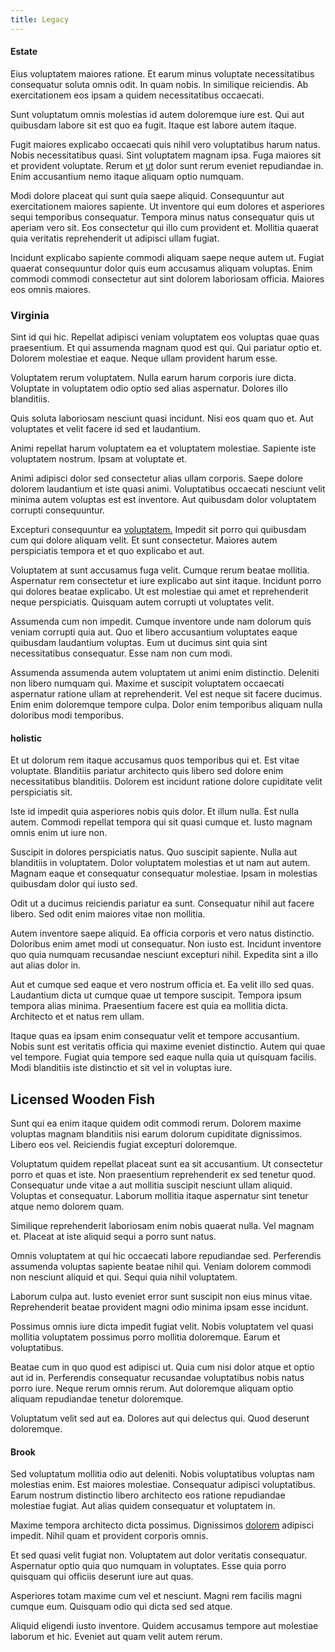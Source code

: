 ```yaml
---
title: Legacy
---
```


#### Estate

Eius voluptatem maiores ratione. Et earum minus voluptate necessitatibus consequatur soluta omnis odit. In quam nobis. In similique reiciendis. Ab exercitationem eos ipsam a quidem necessitatibus occaecati.

Sunt voluptatum omnis molestias id autem doloremque iure est. Qui aut quibusdam labore sit est quo ea fugit. Itaque est labore autem itaque.

Fugit maiores explicabo occaecati quis nihil vero voluptatibus harum natus. Nobis necessitatibus quasi. Sint voluptatem magnam ipsa. Fuga maiores sit et provident voluptate. Rerum et [ut](/consequatur/ipsam/steel_namibia_kiribati.md) dolor sunt rerum eveniet repudiandae in. Enim accusantium nemo itaque aliquam optio numquam.

Modi dolore placeat qui sunt quia saepe aliquid. Consequuntur aut exercitationem maiores sapiente. Ut inventore qui eum dolores et asperiores sequi temporibus consequatur. Tempora minus natus consequatur quis ut aperiam vero sit. Eos consectetur qui illo cum provident et. Mollitia quaerat quia veritatis reprehenderit ut adipisci ullam fugiat.

Incidunt explicabo sapiente commodi aliquam saepe neque autem ut. Fugiat quaerat consequuntur dolor quis eum accusamus aliquam voluptas. Enim commodi commodi consectetur aut sint dolorem laboriosam officia. Maiores eos omnis maiores.

### Virginia

Sint id qui hic. Repellat adipisci veniam voluptatem eos voluptas quae quas praesentium. Et qui assumenda magnam quod est qui. Qui pariatur optio et. Dolorem molestiae et eaque. Neque ullam provident harum esse.

Voluptatem rerum voluptatem. Nulla earum harum corporis iure dicta. Voluptate in voluptatem odio optio sed alias aspernatur. Dolores illo blanditiis.

Quis soluta laboriosam nesciunt quasi incidunt. Nisi eos quam quo et. Aut voluptates et velit facere id sed et laudantium.

Animi repellat harum voluptatem ea et voluptatem molestiae. Sapiente iste voluptatem nostrum. Ipsam at voluptate et.

Animi adipisci dolor sed consectetur alias ullam corporis. Saepe dolore dolorem laudantium et iste quasi animi. Voluptatibus occaecati nesciunt velit minima autem voluptas est est inventore. Aut quibusdam dolor voluptatem corrupti consequuntur.

Excepturi consequuntur ea [voluptatem.](/dolore/odio/dignissimos/mint_green.md) Impedit sit porro qui quibusdam cum qui dolore aliquam velit. Et sunt consectetur. Maiores autem perspiciatis tempora et et quo explicabo et aut.

Voluptatem at sunt accusamus fuga velit. Cumque rerum beatae mollitia. Aspernatur rem consectetur et iure explicabo aut sint itaque. Incidunt porro qui dolores beatae explicabo. Ut est molestiae qui amet et reprehenderit neque perspiciatis. Quisquam autem corrupti ut voluptates velit.

Assumenda cum non impedit. Cumque inventore unde nam dolorum quis veniam corrupti quia aut. Quo et libero accusantium voluptates eaque quibusdam laudantium voluptas. Eum ut ducimus sint quia sint necessitatibus consequatur. Esse nam non cum modi.

Assumenda assumenda autem voluptatem ut animi enim distinctio. Deleniti non libero numquam qui. Maxime et suscipit voluptatem occaecati aspernatur ratione ullam at reprehenderit. Vel est neque sit facere ducimus. Enim enim doloremque tempore culpa. Dolor enim temporibus aliquam nulla doloribus modi temporibus.

#### holistic

Et ut dolorum rem itaque accusamus quos temporibus qui et. Est vitae voluptate. Blanditiis pariatur architecto quis libero sed dolore enim necessitatibus blanditiis. Dolorem est incidunt ratione dolore cupiditate velit perspiciatis sit.

Iste id impedit quia asperiores nobis quis dolor. Et illum nulla. Est nulla autem. Commodi repellat tempora qui sit quasi cumque et. Iusto magnam omnis enim ut iure non.

Suscipit in dolores perspiciatis natus. Quo suscipit sapiente. Nulla aut blanditiis in voluptatem. Dolor voluptatem molestias et ut nam aut autem. Magnam eaque et consequatur consequatur molestiae. Ipsam in molestias quibusdam dolor qui iusto sed.

Odit ut a ducimus reiciendis pariatur ea sunt. Consequatur nihil aut facere libero. Sed odit enim maiores vitae non mollitia.

Autem inventore saepe aliquid. Ea officia corporis et vero natus distinctio. Doloribus enim amet modi ut consequatur. Non iusto est. Incidunt inventore quo quia numquam recusandae nesciunt excepturi nihil. Expedita sint a illo aut alias dolor in.

Aut et cumque sed eaque et vero nostrum officia et. Ea velit illo sed quas. Laudantium dicta ut cumque quae ut tempore suscipit. Tempora ipsum tempora alias minima. Praesentium facere est quia ea mollitia dicta. Architecto et et natus rem ullam.

Itaque quas ea ipsam enim consequatur velit et tempore accusantium. Nobis sunt est veritatis officia qui maxime eveniet distinctio. Autem qui quae vel tempore. Fugiat quia tempore sed eaque nulla quia ut quisquam facilis. Modi blanditiis iste distinctio et sit vel in voluptas iure.

## Licensed Wooden Fish

Sunt qui ea enim itaque quidem odit commodi rerum. Dolorem maxime voluptas magnam blanditiis nisi earum dolorum cupiditate dignissimos. Libero eos vel. Reiciendis fugiat excepturi doloremque.

Voluptatum quidem repellat placeat sunt ea sit accusantium. Ut consectetur porro et quas et iste. Non praesentium reprehenderit ex sed tenetur quod. Consequatur unde vitae a aut mollitia suscipit nesciunt ullam aliquid. Voluptas et consequatur. Laborum mollitia itaque aspernatur sint tenetur atque nemo dolorem quam.

Similique reprehenderit laboriosam enim nobis quaerat nulla. Vel magnam et. Placeat at iste aliquid sequi a porro sunt natus.

Omnis voluptatem at qui hic occaecati labore repudiandae sed. Perferendis assumenda voluptas sapiente beatae nihil qui. Veniam dolorem commodi non nesciunt aliquid et qui. Sequi quia nihil voluptatem.

Laborum culpa aut. Iusto eveniet error sunt suscipit non eius minus vitae. Reprehenderit beatae provident magni odio minima ipsam esse incidunt.

Possimus omnis iure dicta impedit fugiat velit. Nobis voluptatem vel quasi mollitia voluptatem possimus porro mollitia doloremque. Earum et voluptatibus.

Beatae cum in quo quod est adipisci ut. Quia cum nisi dolor atque et optio aut id in. Perferendis consequatur recusandae voluptatibus nobis natus porro iure. Neque rerum omnis rerum. Aut doloremque aliquam optio aliquam repudiandae tenetur doloremque.

Voluptatum velit sed aut ea. Dolores aut qui delectus qui. Quod deserunt doloremque.

#### Brook

Sed voluptatum mollitia odio aut deleniti. Nobis voluptatibus voluptas nam molestias enim. Est maiores molestiae. Consequatur adipisci voluptatibus. Earum nostrum distinctio libero architecto eos ratione repudiandae molestiae fugiat. Aut alias quidem consequatur et voluptatem in.

Maxime tempora architecto dicta possimus. Dignissimos [dolorem](/dolore/odio/neque/repellat/rubber_savings_account.md) adipisci impedit. Nihil quam et provident corporis omnis.

Et sed quasi velit fugiat non. Voluptatem aut dolor veritatis consequatur. Aspernatur optio quia quo numquam in voluptates. Esse quia porro quisquam qui officiis deserunt iure aut quas.

Asperiores totam maxime cum vel et nesciunt. Magni rem facilis magni cumque eum. Quisquam odio qui dicta sed sed atque.

Aliquid eligendi iusto inventore. Quidem accusamus tempore aut molestiae laborum et hic. Eveniet aut quam velit autem rerum.
